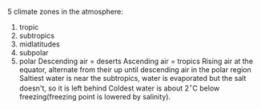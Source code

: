 5 climate zones in the atmosphere:
1. tropic
2. subtropics
3. midlatitudes
4. subpolar
5. polar
Descending air = deserts
Ascending air = tropics
Rising air at the equator, alternate from their up until descending air in the polar region
Saltiest water is near the subtropics, water is evaporated but the salt doesn't, so it is left behind
Coldest water is about 2$^\circ$C below freezing(freezing point is lowered by salinity). 